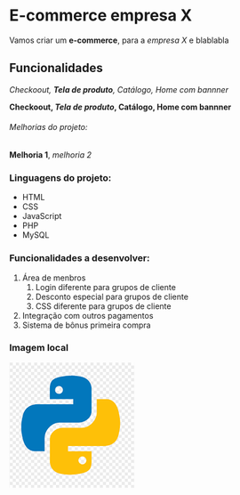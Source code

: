 # E-commerce empresa X

Vamos criar um **e-commerce**, para a *empresa X* e blablabla

## Funcionalidades

_Checkoout, **Tela de produto**, Catálogo, Home com bannner_

**Checkoout, _Tela de produto_, Catálogo, Home com bannner**

###### Melhorias do projeto:

__Melhoria 1__, _melhoria 2_

### Linguagens do projeto:

* HTML
* CSS
* JavaScript
* PHP
* MySQL

### Funcionalidades a desenvolver:

1. Área de menbros
    1. Login diferente para grupos de cliente
    2. Desconto especial para grupos de cliente
    3. CSS diferente para grupos de cliente
2. Integração com outros pagamentos
3. Sistema de bônus primeira compra

### Imagem local
![Logo do Python](img/python.png)